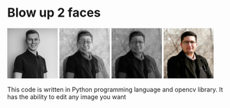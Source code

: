 # Blow up 2 faces

<p float="left">
  <img src="https://github.com/sharifnezhad/python-workout/blob/main/Assignment22/Blow%20up%202%20faces/2.jpg" width="23%" />
  <img src="https://github.com/sharifnezhad/python-workout/blob/main/Assignment22/Blow%20up%202%20faces/result.jpg" width="23%" /> 
  <img src="https://github.com/sharifnezhad/python-workout/blob/main/Assignment22/Blow%20up%202%20faces/result2.jpg" width="23%" />
  <img src="https://github.com/sharifnezhad/python-workout/blob/main/Assignment22/Blow%20up%202%20faces/22.jpg" width="23%" />
</p>

This code is written in Python programming language and opencv library. It has the ability to edit any image you want
